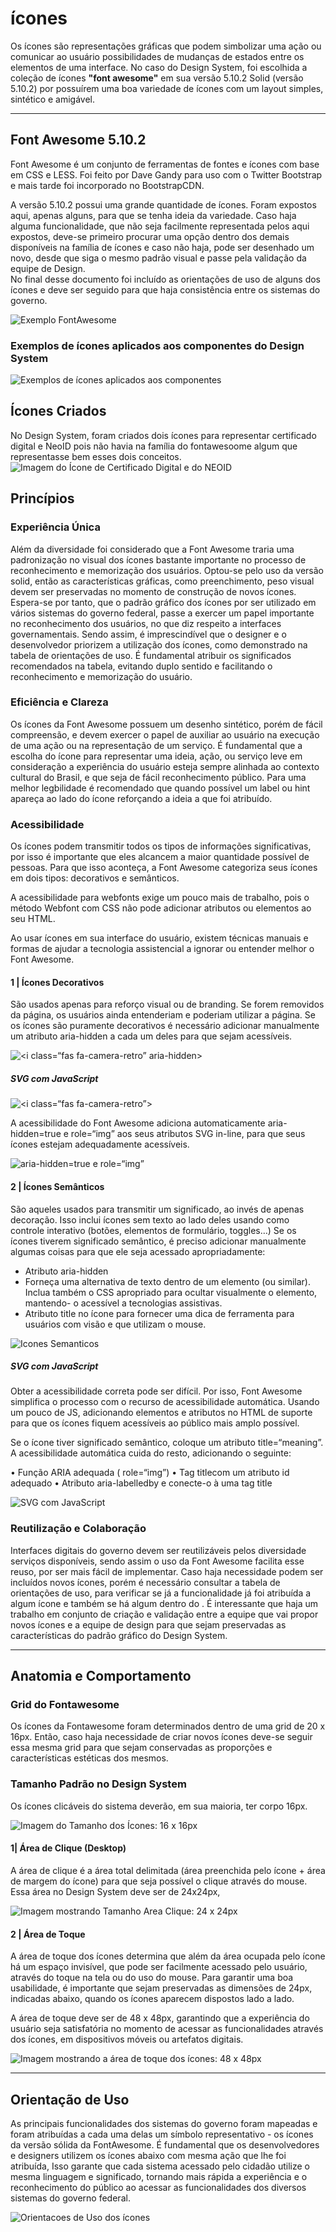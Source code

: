 # ícones

Os ícones são representações gráficas que podem simbolizar uma ação ou comunicar ao usuário possibilidades de mudanças de estados entre os elementos de uma interface. No caso do Design System, foi escolhida a coleção de ícones **"font awesome"** em sua versão 5.10.2 Solid (versão 5.10.2) por possuírem uma boa variedade de ícones com um layout simples, sintético e amigável.

---

## Font Awesome 5.10.2

Font Awesome é um conjunto de ferramentas de fontes e ícones com base em CSS e LESS. Foi feito por Dave Gandy para uso com o Twitter Bootstrap e mais tarde foi incorporado no BootstrapCDN.

A versão 5.10.2 possui uma grande quantidade de ícones. Foram expostos aqui, apenas alguns, para que se tenha ideia da variedade. Caso haja alguma funcionalidade, que não seja facilmente representada pelos aqui expostos, deve-se primeiro procurar uma opção dentro dos demais disponíveis na família de ícones e caso não haja, pode ser desenhado um novo, desde que siga o mesmo padrão visual e passe pela validação da equipe de Design.  
No final desse documento foi incluído as orientações de uso de alguns dos ícones e deve ser seguido para que haja consistência entre os sistemas do governo.

![Exemplo FontAwesome](../../assets/images/docs_img/fundamentos/icones/DS_Icones_Fontawesome.png)

### Exemplos de ícones aplicados aos componentes do Design System

![Exemplos de ícones aplicados aos componentes](../../assets/images/docs_img/fundamentos/icones/DS_Exemplo_Icones.png)

## Ícones Criados

No Design System, foram criados dois ícones para representar certificado digital e NeoID pois não havia na família do fontawesoome algum que representasse bem esses dois conceitos.  
![Imagem do Ícone de Certificado Digital e do NEOID](../../assets/images/docs_img/fundamentos/icones/DS_Icones_Certificado_NeoId.png)

## Princípios

### Experiência Única

Além da diversidade foi considerado que a Font Awesome traria uma padronização no visual dos ícones bastante importante no processo de reconhecimento e memorização dos usuários. Optou-se pelo uso da versão solid, então as características gráficas, como preenchimento, peso visual devem ser preservadas no momento de construção de novos ícones. Espera-se por tanto, que o padrão gráfico dos ícones por ser utilizado em vários sistemas do governo federal, passe a exercer um papel importante no reconhecimento dos usuários, no que diz respeito a interfaces governamentais. Sendo assim, é imprescindível que o designer e o desenvolvedor priorizem a utilização dos ícones, como demonstrado na tabela de orientações de uso. É fundamental atribuir os significados recomendados na tabela, evitando duplo sentido e facilitando o reconhecimento e memorização do usuário.

### Eficiência e Clareza

Os ícones da Font Awesome possuem um desenho sintético, porém de fácil compreensão, e devem exercer o papel de auxiliar ao usuário na execução de uma ação ou na representação de um serviço. É fundamental que a escolha do ícone para representar uma ideia, ação, ou serviço leve em consideração a experiência do usuário esteja sempre alinhada ao contexto cultural do Brasil, e que seja de fácil reconhecimento público. Para uma melhor legbilidade é recomendado que quando possível um label ou hint apareça ao lado do ícone reforçando a ideia a que foi atribuído.

### Acessibilidade

Os ícones podem transmitir todos os tipos de informações significativas, por isso é importante que eles alcancem a maior quantidade possível de pessoas. Para que isso aconteça, a Font Awesome categoriza seus ícones em dois tipos: decorativos e semânticos.

A acessibilidade para webfonts exige um pouco mais de trabalho, pois o método Webfont com CSS não pode adicionar atributos ou elementos ao seu HTML.

Ao usar ícones em sua interface do usuário, existem técnicas manuais e formas de ajudar a tecnologia assistencial a ignorar ou entender melhor o Font Awesome.

#### 1 | Ícones Decorativos

São usados apenas para reforço visual ou de branding. Se forem removidos da página, os usuários ainda entenderiam e poderiam utilizar a página. Se os ícones são puramente decorativos é necessário adicionar manualmente um atributo aria-hidden a cada um deles para que sejam acessíveis.

![<i class=“fas fa-camera-retro” aria-hidden></I>](../../assets/images/docs_img/fundamentos/icones/DS_ariahidden.png)

##### SVG com JavaScript

![<i class=“fas fa-camera-retro”></I>](../../assets/images/docs_img/fundamentos/icones/DS_Javascript.png)

A acessibilidade do Font Awesome adiciona automaticamente aria-hidden=true e role=“img” aos seus atributos SVG in-line, para que seus ícones estejam adequadamente acessíveis.

![aria-hidden=true e role=“img”](../../assets/images/docs_img/fundamentos/icones/DS_ariahidden2.png)

#### 2 | Ícones Semânticos

São aqueles usados para transmitir um significado, ao invés de apenas decoração. Isso inclui ícones sem texto ao lado deles usando como controle interativo (botões, elementos de formulário, toggles…) Se os ícones tiverem significado semântico, é preciso adicionar manualmente algumas coisas para que ele seja acessado apropriadamente:

- Atributo aria-hidden
- Forneça uma alternativa de texto dentro de um elemento <span>(ou similar). Inclua também o CSS apropriado
  para ocultar visualmente o elemento, mantendo- o acessível a tecnologias assistivas.
- Atributo title no ícone para fornecer uma dica de ferramenta para usuários com visão e que utilizam o mouse.

![Icones Semanticos](../../assets/images/docs_img/fundamentos/icones/Ds_iconeSemanticos_ariahidden.png)

##### SVG com JavaScript

Obter a acessibilidade correta pode ser difícil. Por isso, Font Awesome simplifica o processo com o recurso de acessibilidade automática. Usando um pouco de JS, adicionando elementos e atributos no HTML de suporte para que os ícones fiquem acessíveis ao público mais amplo possível.

Se o ícone tiver significado semântico, coloque um atributo title=“meaning”. A acessibilidade automática cuida do resto, adicionando o seguinte:

• Função ARIA adequada ( role=“img”)
• Tag titlecom um atributo id adequado
• Atributo aria-labelledby e conecte-o à uma tag title

![SVG com JavaScript](../../assets/images/docs_img/fundamentos/icones/DS_SVG_Javascript.png)

### Reutilização e Colaboração

Interfaces digitais do governo devem ser reutilizáveis pelos diversidade serviços disponíveis, sendo assim o uso da Font Awesome facilita esse reuso, por ser mais fácil de implementar. Caso haja necessidade podem ser incluídos novos ícones, porém é necessário consultar a tabela de orientações de uso, para verificar se já a funcionalidade já foi atribuída a algum ícone e também se há algum dentro do . É interessante que haja um trabalho em conjunto de criação e validação entre a equipe que vai propor novos ícones e a equipe de design para que sejam preservadas as características do padrão gráfico do Design System.

---

## Anatomia e Comportamento

### Grid do Fontawesome

Os ícones da Fontawesome foram determinados dentro de uma grid de 20 x 16px. Então, caso haja necessidade de criar novos ícones deve-se seguir essa mesma grid para que sejam conservadas as proporções e características estéticas dos mesmos.

### Tamanho Padrão no Design System

Os ícones clicáveis do sistema deverão, em sua maioria, ter corpo 16px.

![Imagem do Tamanho dos Ícones: 16 x 16px](../../assets/images/docs_img/fundamentos/icones/DS_Icones_Grid_Fontawesome.png)

#### 1| Área de Clique (Desktop)

A área de clique é a área total delimitada (área preenchida pelo ícone + área de margem do ícone) para que seja possível o clique através do mouse. Essa área no Design System deve ser de 24x24px,

![Imagem mostrando Tamanho Area Clique: 24 x 24px](../../assets/images/docs_img/fundamentos/icones/DS_Icone_Area_Clique.png)

#### 2 | Área de Toque

A área de toque dos ícones determina que além da área ocupada pelo ícone há um espaço invisível, que pode ser facilmente acessado pelo usuário, através do toque na tela ou do uso do mouse. Para garantir uma boa usabilidade, é importante que sejam preservadas as dimensões de 24px, indicadas abaixo, quando os ícones aparecem dispostos lado a lado.

A área de toque deve ser de 48 x 48px, garantindo que a experiência do usuário seja satisfatória no momento de acessar as funcionalidades através dos ícones, em dispositivos móveis ou artefatos digitais.

![Imagem mostrando a área de toque dos ícones: 48 x 48px](../../assets/images/docs_img/fundamentos/icones/DS_Icones_Area_Toque.png)

---

## Orientação de Uso

As principais funcionalidades dos sistemas do governo foram mapeadas e foram atribuídas a cada uma delas um símbolo representativo - os ícones da versão sólida da FontAwesome. É fundamental que os desenvolvedores e designers utilizem os ícones abaixo com mesma ação que lhe foi atribuída, Isso garante que cada sistema acessado pelo cidadão utilize o mesma linguagem e significado, tornando mais rápida a experiência e o reconhecimento
do público ao acessar as funcionalidades dos diversos sistemas do governo federal.

![Orientacoes de Uso dos ícones](../../assets/images/docs_img/fundamentos/icones/DS_Icones_Orientacoes_Uso.png)
